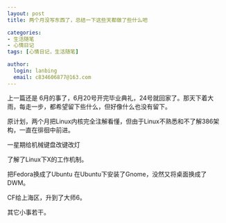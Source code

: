 ```yaml
---
layout: post
title: 两个月没写东西了，总结一下这些天都做了些什么吧

categories:
- 生活随笔
- 心情日记
tags: [心情日记，生活随笔]

author:
  login: lanbing
  email: c834606877@163.com
---
```




上一篇还是 6月的事了，6月20号开完毕业典礼，24号就回家了。那天下着大雨，每走一步，都希望留下些什么，但好像什么也没有留下。



原计划，两个月把Linux内核完全注解看懂，但由于Linux不熟悉和不了解386架构，一直在徘徊中前进。



一星期给机械键盘改键改灯



了解了Linux下X的工作机制。



把Fedora换成了Ubuntu 在Ubuntu下安装了Gnome，没然又将桌面换成了DWM。



CF给上海区，升到了大师6。



其它小事若干。

